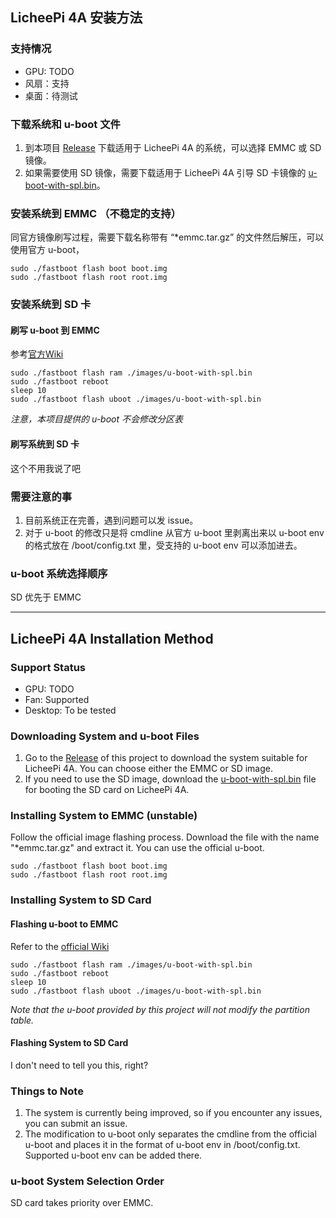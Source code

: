 ## LicheePi 4A 安装方法

### 支持情况

* GPU: TODO
* 风扇：支持
* 桌面：待测试

### 下载系统和 u-boot 文件

1.  到本项目 [Release](https://github.com/chainsx/fedora-riscv-builder/releases) 下载适用于 LicheePi 4A 的系统，可以选择 EMMC 或 SD 镜像。
2.  如果需要使用 SD 镜像，需要下载适用于 LicheePi 4A 引导 SD 卡镜像的 [u-boot-with-spl.bin](../firmware/u-boot-with-spl.bin)。

### 安装系统到 EMMC （不稳定的支持）

同官方镜像刷写过程，需要下载名称带有 “*emmc.tar.gz” 的文件然后解压，可以使用官方 u-boot，


 ```
sudo ./fastboot flash boot boot.img
sudo ./fastboot flash root root.img
 ```

### 安装系统到 SD 卡

#### 刷写 u-boot 到 EMMC

参考[官方Wiki](https://wiki.sipeed.com/hardware/zh/lichee/th1520/lpi4a/4_burn_image.html)

```
sudo ./fastboot flash ram ./images/u-boot-with-spl.bin
sudo ./fastboot reboot
sleep 10
sudo ./fastboot flash uboot ./images/u-boot-with-spl.bin
```

*注意，本项目提供的 u-boot 不会修改分区表*

#### 刷写系统到 SD 卡

这个不用我说了吧

### 需要注意的事

1.  目前系统正在完善，遇到问题可以发 issue。
2.  对于 u-boot 的修改只是将 cmdline 从官方 u-boot 里剥离出来以 u-boot env 的格式放在 /boot/config.txt 里，受支持的 u-boot env 可以添加进去。

### u-boot 系统选择顺序

SD 优先于 EMMC

----------
## LicheePi 4A Installation Method

### Support Status

* GPU: TODO
* Fan: Supported
* Desktop: To be tested

### Downloading System and u-boot Files

1. Go to the [Release](https://github.com/chainsx/fedora-riscv-builder/releases) of this project to download the system suitable for LicheePi 4A. You can choose either the EMMC or SD image.
2. If you need to use the SD image, download the [u-boot-with-spl.bin](../firmware/u-boot-with-spl.bin) file for booting the SD card on LicheePi 4A.

### Installing System to EMMC (unstable)

Follow the official image flashing process. Download the file with the name "*emmc.tar.gz" and extract it. You can use the official u-boot.

```
sudo ./fastboot flash boot boot.img
sudo ./fastboot flash root root.img
```

### Installing System to SD Card

#### Flashing u-boot to EMMC

Refer to the [official Wiki](https://wiki.sipeed.com/hardware/zh/lichee/th1520/lpi4a/4_burn_image.html)

```
sudo ./fastboot flash ram ./images/u-boot-with-spl.bin
sudo ./fastboot reboot
sleep 10
sudo ./fastboot flash uboot ./images/u-boot-with-spl.bin
```

*Note that the u-boot provided by this project will not modify the partition table.*

#### Flashing System to SD Card

I don't need to tell you this, right?

### Things to Note

1. The system is currently being improved, so if you encounter any issues, you can submit an issue.
2. The modification to u-boot only separates the cmdline from the official u-boot and places it in the format of u-boot env in /boot/config.txt. Supported u-boot env can be added there.

### u-boot System Selection Order

SD card takes priority over EMMC.
